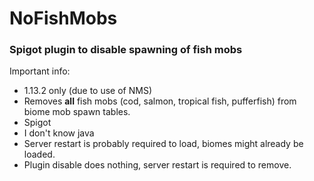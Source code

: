 # NoFishMobs
### Spigot plugin to disable spawning of fish mobs

Important info:
* 1.13.2 only (due to use of NMS)
* Removes **all** fish mobs (cod, salmon, tropical fish, pufferfish) from biome mob spawn tables.
* Spigot
* I don't know java
* Server restart is probably required to load, biomes might already be loaded.
* Plugin disable does nothing, server restart is required to remove.